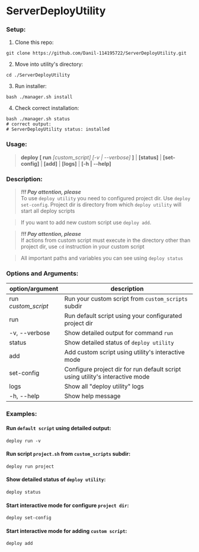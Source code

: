 # ServerDeployUtility

### Setup:

1. Clone this repo:
```shell
git clone https://github.com/Danil-114195722/ServerDeployUtility.git
```

2. Move into utility's directory:
```shell
cd ./ServerDeployUtility
```

3. Run installer:
```shell
bash ./manager.sh install
```

4. Check correct installation:
```shell
bash ./manager.sh status
# correct output:
# ServerDeployUtility status: installed
```

### Usage:
> **deploy** **[ run** _[custom_script]_ _[-v | --verbose]_ **]** | **[status]** | **[set-config]** | **[add]** | **[logs]** | **[-h | --help]**


### Description:

> _**!!! Pay attention, please**_ <br>
> To use `deploy utility` you need to configured project dir. Use `deploy set-config`.
Project dir is directory from which `deploy utility` will start all deploy scripts

> If you want to add new custom script use `deploy add`.

> _**!!! Pay attention, please**_ <br>
> If actions from custom script must execute in the directory other than project dir, use `cd` instruction in your custom script

> All important paths and variables you can see using `deploy status`


### Options and Arguments:

| option/argument     | description                                                                   |
|---------------------|-------------------------------------------------------------------------------|
| run _custom_script_ | Run your custom script from `custom_scripts` subdir                           |
| run                 | Run default script using your configurated project dir                        |
| -v, --verbose       | Show detailed output for command `run`                                        |
| status              | Show detailed status of `deploy utility`                                      |
| add                 | Add custom script using utility's interactive mode                            |
| set-config          | Configure project dir for run default script using utility's interactive mode |
| logs                | Show all "deploy utility" logs                                                |
| -h, --help          | Show help message                                                             |

### Examples:

#### Run `default script` using detailed output:
```shell
deploy run -v
```
#### Run script `project.sh` from `custom_scripts` subdir:
```shell
deploy run project
```
#### Show detailed status of `deploy utility`:
```shell
deploy status
```
#### Start interactive mode for configure `project dir`:
```shell
deploy set-config
```
#### Start interactive mode for adding `custom script`:
```shell
deploy add
```

